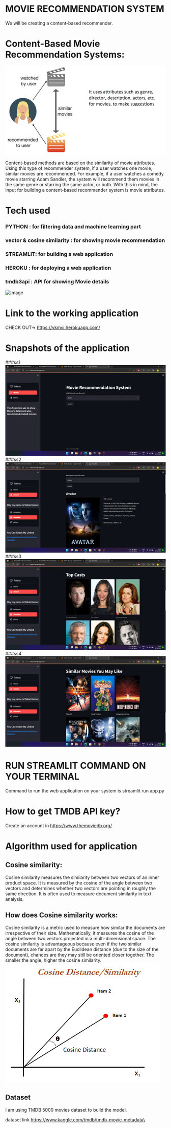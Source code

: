 # MOVIE RECOMMENDATION SYSTEM
We will be creating a content-based recommender.
# Content-Based Movie Recommendation Systems:
![image](img/7.png)

Content-based methods are based on the similarity of movie attributes. Using this type of recommender system, if a user watches one movie, similar movies are recommended. For example, if a user watches a comedy movie starring Adam Sandler, the system will recommend them movies in the same genre or starring the same actor, or both. With this in mind, the input for building a content-based recommender system is movie attributes.
# Tech used
### PYTHON : for filtering data and machine learning part
### vector & cosine similarity : for showing movie recommendation
### STREAMLIT: for building a web application
### HEROKU : for deploying a web application
### tmdb3api : API for showing Movie details

![image](img/6.png)

# Link to the working application 
CHECK OUT-> https://vkmvi.herokuapp.com/
# Snapshots of the application
###ss1
![image](img/2.png)
###ss2
![image](img/3.png)
###ss3
![image](img/4.png)
###ss4
![image](img/5.png)

# RUN STREAMLIT COMMAND ON YOUR TERMINAL
Command to run the web application on your system is streamlit run app.py

# How to get TMDB API key?
Create an account in https://www.themoviedb.org/ 

# Algorithm used for application
## Cosine similarity:
Cosine similarity measures the similarity between two vectors of an inner product space. It is measured by the cosine of the angle between two vectors and determines whether two vectors are pointing in roughly the same direction. It is often used to measure document similarity in text analysis.
## How does Cosine similarity works:
Cosine similarity is a metric used to measure how similar the documents are irrespective of their size. Mathematically, it measures the cosine of the angle between two vectors projected in a multi-dimensional space. The cosine similarity is advantageous because even if the two similar documents are far apart by the Euclidean distance (due to the size of the document), chances are they may still be oriented closer together. The smaller the angle, higher the cosine similarity.
![image](img/1.png)
## Dataset
I am using TMDB 5000 movies dataset to build the model.

dataset link https://www.kaggle.com/tmdb/tmdb-movie-metadata\
